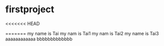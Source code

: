 # firstproject
<<<<<<< HEAD

=======
my name is Tai
my nam is Tai1
my nam is Tai2
my name is Tai3
aaaaaaaaaaaa
bbbbbbbbbbbbb
